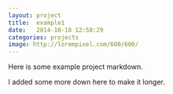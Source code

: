 ```yaml
---
layout: project
title:  example1
date:   2014-10-18 12:58:29
categories: projects
image: http://lorempixel.com/600/600/
---
```


Here is some example project markdown.




















I added some more down here to make it longer.